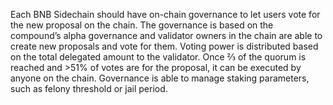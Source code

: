 Each BNB Sidechain should have on-chain governance to let users vote for the new proposal on the chain. 
The governance is based on the compound’s alpha governance and validator owners in the chain are able to create new proposals and vote for them. 
Voting power is distributed based on the total delegated amount to the validator. 
Once ⅔ of the quorum is reached and >51% of votes are for the proposal, it can be executed by anyone on the chain. 
Governance is able to manage staking parameters, such as felony threshold or jail period.